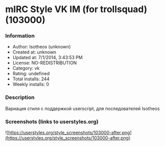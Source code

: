 # mIRC Style VK IM (for trollsquad) (103000)

### Information
- Author: Isotheos (unknown)
- Created at: unknown
- Updated at: 7/1/2014, 3:43:53 PM
- License: NO-REDISTRIBUTION
- Category: vk
- Rating: undefined
- Total installs: 244
- Weekly installs: 0


### Description
Вариация стиля с поддержкой userscript, для последователей Isotheos


### Screenshots (links to userstyles.org)
![https://userstyles.org/style_screenshots/103000-after.png](https://userstyles.org/style_screenshots/103000-after.png)


